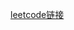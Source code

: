 [leetcode链接](https://leetcode-cn.com/problems/liang-ge-lian-biao-de-di-yi-ge-gong-gong-jie-dian-lcof/)